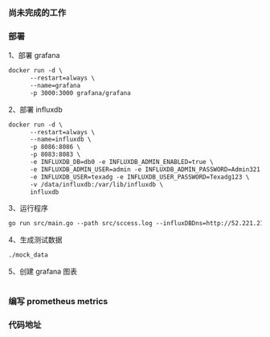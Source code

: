 ### 尚未完成的工作



### 部署
1、部署 grafana
```markdown
docker run -d \
      --restart=always \
      --name=grafana 
      -p 3000:3000 grafana/grafana
```

2、部署 influxdb
```markdown
docker run -d \
      --restart=always \
      --name=influxdb \
      -p 8086:8086 \
      -p 8083:8083 \
      -e INFLUXDB_DB=db0 -e INFLUXDB_ADMIN_ENABLED=true \
      -e INFLUXDB_ADMIN_USER=admin -e INFLUXDB_ADMIN_PASSWORD=Admin321 \
      -e INFLUXDB_USER=texadg -e INFLUXDB_USER_PASSWORD=Texadg123 \
      -v /data/influxdb:/var/lib/influxdb \
      influxdb
```


3、运行程序
```markdown
go run src/main.go --path src/sccess.log --influxDBDns=http://52.221.216.74:8086@texadg@Texadg123@xdb@s
```


4、生成测试数据
```markdown
./mock_data
```

5、创建 grafana 图表
```markdown

```

### 编写 prometheus metrics


### 代码地址